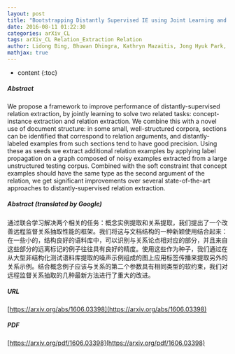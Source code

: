 ```yaml
---
layout: post
title: "Bootstrapping Distantly Supervised IE using Joint Learning and Small Well-structured Corpora"
date: 2016-08-11 01:22:30
categories: arXiv_CL
tags: arXiv_CL Relation_Extraction Relation
author: Lidong Bing, Bhuwan Dhingra, Kathryn Mazaitis, Jong Hyuk Park, William W. Cohen
mathjax: true
---
```


* content
{:toc}

##### Abstract
We propose a framework to improve performance of distantly-supervised relation extraction, by jointly learning to solve two related tasks: concept-instance extraction and relation extraction. We combine this with a novel use of document structure: in some small, well-structured corpora, sections can be identified that correspond to relation arguments, and distantly-labeled examples from such sections tend to have good precision. Using these as seeds we extract additional relation examples by applying label propagation on a graph composed of noisy examples extracted from a large unstructured testing corpus. Combined with the soft constraint that concept examples should have the same type as the second argument of the relation, we get significant improvements over several state-of-the-art approaches to distantly-supervised relation extraction.

##### Abstract (translated by Google)
通过联合学习解决两个相关的任务：概念实例提取和关系提取，我们提出了一个改善远程监督关系抽取性能的框架。我们将这与文档结构的一种新颖使用结合起来：在一些小的，结构良好的语料库中，可以识别与关系论点相对应的部分，并且来自这些部分的远离标记的例子往往具有良好的精度。使用这些作为种子，我们通过在从大型非结构化测试语料库提取的噪声示例组成的图上应用标签传播来提取另外的关系示例。结合概念例子应该与关系的第二个参数具有相同类型的软约束，我们对远程监督关系抽取的几种最新方法进行了重大的改进。

##### URL
[https://arxiv.org/abs/1606.03398](https://arxiv.org/abs/1606.03398)

##### PDF
[https://arxiv.org/pdf/1606.03398](https://arxiv.org/pdf/1606.03398)

